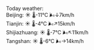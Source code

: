 Today weather:  
Beijing: ☀️ 🌡️-11°C 🌬️↓7km/h  
Tianjin: ☀️ 🌡️-4°C 🌬️↗15km/h  
Shijiazhuang: ☀️ 🌡️-7°C 🌬️↖11km/h  
Tangshan: ☀️ 🌡️-6°C 🌬️→14km/h  
